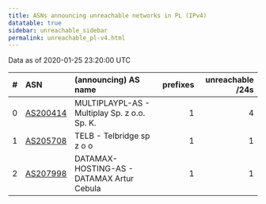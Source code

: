 ```yaml
---
title: ASNs announcing unreachable networks in PL (IPv4)
datatable: true
sidebar: unreachable_sidebar
permalink: unreachable_pl-v4.html
---
```


Data as of 2020-01-25 23:20:00 UTC


<div class="datatable-begin"></div>

|   # | ASN                                      | (announcing) AS name                         |   prefixes |   unreachable /24s |
|----:|:-----------------------------------------|:---------------------------------------------|-----------:|-------------------:|
|   0 | [AS200414](unreachable_AS200414-v4.html) | MULTIPLAYPL-AS - Multiplay Sp. z o.o. Sp. K. |          1 |                  4 |
|   1 | [AS205708](unreachable_AS205708-v4.html) | TELB - Telbridge sp z o o                    |          1 |                  1 |
|   2 | [AS207998](unreachable_AS207998-v4.html) | DATAMAX-HOSTING-AS - DATAMAX Artur Cebula    |          1 |                  1 |

<div class="datatable-end"></div>